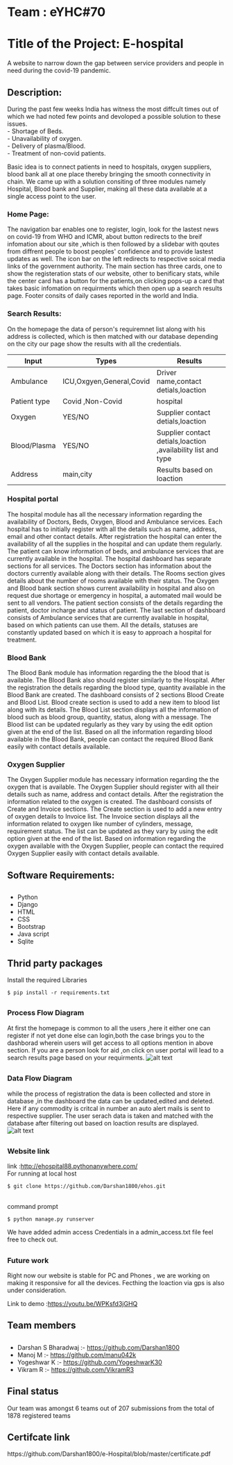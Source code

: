# Team : eYHC#70
<h1>Title of the Project: E-hospital</h1>
A website to narrow down the gap between service providers and people in need during the covid-19 pandemic.
<h2>Description:</h2>
 During the past few weeks India has witness the most diffcult times out of which we had noted few points and devoloped a possible solution to these issues.<br>
  - Shortage of Beds.<br>
  - Unavailability of oxygen. <br>
  - Delivery of plasma/Blood.<br> 
  - Treatment of non-covid patients. <br>

Basic idea is to connect patients in need to hospitals, oxygen suppliers, blood bank all at one place thereby bringing the smooth connectivity in chain. We came up with a solution consiting of three modules namely Hospital, Blood bank and Supplier, making all these data available at a single access point to the user.

<h3>Home Page:</h3>
The navigation bar enables one to register, login, look for the lastest news on covid-19 from WHO and ICMR, about button redirects to the breif infomation about our site ,which is then followed by a slidebar with qoutes from diffrent people to boost peoples' confidence and to provide lastest updates as well. The icon bar on the left redirects to respective soical media links of the government authority. The main section has three cards, one to show the registeration stats of our website, other to benificary stats, while the center card has a button for the patients,on clicking pops-up a card that takes basic infomation on requirments which then open up a search results page. Footer consits of daily cases reported in the world and India.

<h3>Search Results:</h3>
On the homepage the data of person's requiremnet list along with his address is collected, which is then matched with our database depending on the city our page show the results with all the credentials.<br>


Input         | Types                    | Results 
------------- | ------------------------ | -------------
Ambulance     | ICU,Oxgyen,General,Covid | Driver name,contact detials,loaction 
Patient type  | Covid ,Non-Covid         | hospital
Oxygen        | YES/NO                   | Supplier contact detials,loaction
Blood/Plasma  | YES/NO                   | Supplier contact detials,loaction ,availability list and type 
Address       | main,city                | Results based on loaction 

<h3>Hospital portal </h3>
The hospital module has all the necessary information regarding the availability of Doctors, Beds, Oxygen, Blood and Ambulance services. Each hospital has to initially register with all the details such as name, address, email and other contact details. After registration the hospital can enter the availability of all the supplies in the hospital and can update them regularly. The patient can know information of  beds, and ambulance services that are currently available in the hospital. The hospital dashboard has separate sections for all services. The Doctors section has information about the doctors currently available along with their details. The Rooms section gives details about the number of rooms available with their status. The Oxygen and Blood bank section shows current availability in hospital and also on request due shortage or emergency in hospital, a automated mail would be sent to all vendors. The patient section consists of the details regarding the patient, doctor incharge and status of patient. The last section of dashboard consists of Ambulance services that are currently available in hospital, based on which patients can use them. All the details, statuses are constantly updated based on which it is easy to approach a hospital for treatment.

<h3>Blood Bank</h3>
The Blood Bank module has information regarding the the blood that is available. The Blood Bank also should register similarly to the Hospital. After the registration the details regarding the blood type, quantity available in the Blood Bank are created. The dashboard consists of 2 sections Blood Create and Blood List. Blood create section is used to add a new item to blood list along with its details. The Blood List section displays all the information of blood such as blood group, quantity, status, along with a message. The Blood list can be updated regularly as they vary by using the edit option given at the end of the list. Based on all the information regarding blood available in the Blood Bank, people can contact the required Blood Bank easily with contact details available.

<h3> Oxygen Supplier</h3>
The Oxygen Supplier module has necessary information regarding the the oxygen that is available. The Oxygen Supplier should register with all their details such as name, address and contact details. After the registration the information related to the oxygen is created. The dashboard consists of Create and Invoice sections. The Create section is used to add a new entry of oxygen details to Invoice list. The Invoice section displays all the information related to oxygen like number of cylinders, message, requirement status. The list can be updated as they vary by using the edit option given at the end of the list. Based on information regarding the oxygen available with the Oxygen Supplier, people can contact the required Oxygen Supplier easily with contact details available.

## <h2>Software Requirements:<h2>
  - Python 
  - Django
  - HTML
  - CSS
  - Bootstrap
  - Java script 
  - Sqlite 
  
 ## Thrid party packages
 Install the required Libraries
```
$ pip install -r requirements.txt
```
## <h3>Process Flow Diagram</h3>
At first the homepage is common to all the users ,here it either one can register if not yet done else can login,both the case brings you to the dashborad wherein users will get access to all options mention in above section. If you are a person look for aid ,on click on user portal will lead to a search results page based on your requirments.
![alt text](https://github.com/Darshan1800/ehos/blob/master/process_flow_diagram.png?raw=true "Process Flow Diagram")

## <h3>Data Flow Diagram</h3>
 while the process of registration the data is been collected and store in database ,in the dashboard the data can be updated,edited and deleted. Here if any commodity is critcal in number an auto alert mails is sent to respective supplier. The user serach data is taken and matched with the database after filtering out based on loaction results are displayed. 
![alt text](https://github.com/Darshan1800/ehos/blob/master/Dataflow_diagram.png?raw=true "Process Flow Diagram") 

 ## <h3>Website link</h3>
 link :http://ehospital88.pythonanywhere.com/
 <br>For running at local host
 ```
 $ git clone https://github.com/Darshan1800/ehos.git
 ```
 <br>command prompt
 ```
 $ python manage.py runserver
 ```
 We have added admin access Credentials in a admin_access.txt file feel free to check out.
## <h3>Future work</h3>
 Right now our website is stable for PC and Phones , we are working on making it responsive for all the devices. Fecthing the loaction via gps is also under consideration.<br> 

 Link to demo :https://youtu.be/WPKsfd3jGHQ
 ## <h2>Team members <h2>
  - Darshan S Bharadwaj :- https://github.com/Darshan1800
  - Manoj M             :- https://github.com/manu042k
  - Yogeshwar K         :- https://github.com/YogeshwarK30
  - Vikram R            :- https://github.com/VikramR3

 <h2>Final status </h2>
 Our team was amongst 6 teams out of 207 submissions from the total of 1878 registered teams <br>
 <h2>Certifcate link</h2> https://github.com/Darshan1800/e-Hospital/blob/master/certificate.pdf
  

 
